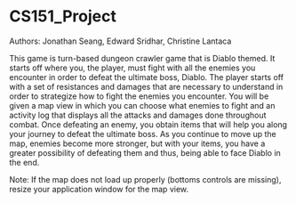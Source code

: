 # CS151_Project

Authors: Jonathan Seang, Edward Sridhar, Christine Lantaca

This game is turn-based dungeon crawler game that is Diablo themed. 
It starts off where you, the player, must fight with all the enemies 
you encounter in order to defeat the ultimate boss, Diablo. The player 
starts off with a set of resistances and damages that are necessary
to understand in order to strategize how to fight the enemies you encounter.
You will be given a map view in which you can choose what enemies to 
fight and an activity log that displays all the attacks and damages 
done throughout combat. Once defeating an enemy, you obtain items 
that will help you along your journey to defeat the ultimate boss. 
As you continue to move up the map, enemies become more stronger, 
but with your items, you have a greater possibility of defeating 
them and thus, being able to face Diablo in the end. 

Note: If the map does not load up properly (bottoms controls are missing), 
resize your application window for the map view.